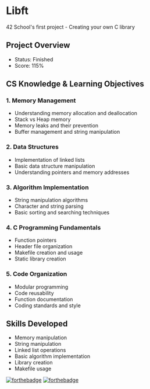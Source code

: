 # Libft
42 School's first project - Creating your own C library

## Project Overview
- Status: Finished
- Score: 115%

## CS Knowledge & Learning Objectives

### 1. Memory Management
- Understanding memory allocation and deallocation
- Stack vs Heap memory
- Memory leaks and their prevention
- Buffer management and string manipulation

### 2. Data Structures
- Implementation of linked lists
- Basic data structure manipulation
- Understanding pointers and memory addresses

### 3. Algorithm Implementation
- String manipulation algorithms
- Character and string parsing
- Basic sorting and searching techniques

### 4. C Programming Fundamentals
- Function pointers
- Header file organization
- Makefile creation and usage
- Static library creation

### 5. Code Organization
- Modular programming
- Code reusability
- Function documentation
- Coding standards and style

## Skills Developed
- Memory manipulation
- String manipulation
- Linked list operations
- Basic algorithm implementation
- Library creation
- Makefile usage

[![forthebadge](https://forthebadge.com/images/badges/made-with-c.svg)](https://forthebadge.com)
[![forthebadge](https://forthebadge.com/images/badges/built-with-love.svg)](https://forthebadge.com)
